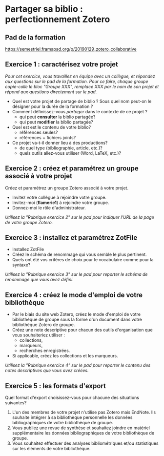
# Partager sa biblio : perfectionnement Zotero


## Pad de la formation

https://semestriel.framapad.org/p/20190129_zotero_collaborative

## Exercice 1 : caractérisez votre projet

_Pour cet exercice, vous travaillez en équipe avec un collègue, et répondez aux questions sur le pad de la formation. Pour ce faire, chaque groupe copie-colle le bloc "Groupe XXX", remplace XXX par le nom de son projet et répond aux questions directement sur le pad._

* Quel est votre projet de partage de biblio ? Sous quel nom peut-on le désigner pour la durée de la formation ?
* Comment définissez-vous _partager_  dans le contexte de ce projet ?
  * qui peut **consulter** la biblio partagée?
  * qui peut **modifier** la biblio partagée?
* Quel est est le contenu de votre biblio?
  * références seules?
  * références + fichiers joints?
* Ce projet va-t-il donner lieu à des productions?
  * de quel type (bibliographie, article, etc.)?
  * quels outils allez-vous utiliser (Word, LaTeX, etc.)?

## Exercice 2 : créez et paramétrez un groupe associé à votre projet
Créez et paramétrez un groupe Zotero associé à votre projet.

* Invitez votre collègue à rejoindre votre groupe.
* Invitez-moi (**flamerie1**) à rejoindre votre groupe.
* Donnez-moi le rôle d'administrateur.

_Utilisez la "Rubrique exercice 2" sur le pad pour indiquer l'URL de la page de votre groupe Zotero._

## Exercice 3 : installez et paramétrez ZotFile
* Installez ZotFile
* Créez le schéma de renommage qui vous semble le plus pertinent.
* Quels ont été vos critères de choix pour le vocabulaire comme pour la syntaxe?

_Utilisez la "Rubrique exercice 3" sur le pad pour reporter le schéma de renommage que vous avez défini._

## Exercice 4 : créez le mode d'emploi de votre bibliothèque
* Par le biais du site web Zotero, créez le mode d'emploi de votre bibliothèque de groupe sous la forme d'un document dans votre bibliothèque Zotero de groupe.
* Créez une note descriptive pour chacun des outils d'organisation que vous souhaiteriez utiliser :
  * collections,
  * marqueurs,
  * recherches enregistrées.
* Si applicable, créez les collections et les marqueurs.

_Utilisez la "Rubrique exercice 4" sur le pad pour reporter le contenu des notes descriptives que vous avez créées._


## Exercice 5 : les formats d'export

Quel format d'export choisissez-vous pour chacune des situations suivantes?

1. L'un des membres de votre projet n'utilise pas Zotero mais EndNote. Ils souhaite intégrer à sa bibliothèque personnelle les données bibliographiques de votre bibliothèque de groupe.
2. Vous publiez une revue de synthèse et souhaitez joindre en matériel supplémentaire les données bibliographiques de votre bibliothèque de groupe.
3. Vous souhaitez effectuer des analyses bibliométriques et/ou statistiques sur les éléments de votre bibliothèque.
